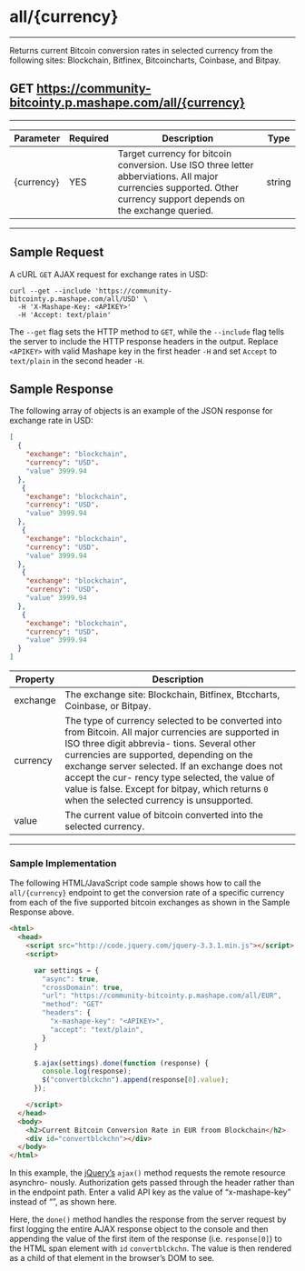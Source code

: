 
# all/{currency}
---
Returns current Bitcoin conversion rates in selected currency from the following sites: Blockchain, Bitfinex, Bitcoincharts, Coinbase, and Bitpay.


## GET https://community-bitcointy.p.mashape.com/all/{currency}

---
   

|  Parameter | Required | Description | Type |  
|------------|----------|-------------|------|
| {currency}  | YES  |  Target currency for bitcoin conversion. Use ISO three letter abberviations. All major currencies supported. Other currency support depends on the exchange queried. | string

---

## Sample Request

A cURL `GET` AJAX request for exchange rates in USD:


```
curl --get --include 'https://community-bitcointy.p.mashape.com/all/USD' \
  -H 'X-Mashape-Key: <APIKEY>'
  -H 'Accept: text/plain'
```

The `--get` flag sets the HTTP method to `GET`, while the `--include` flag tells the server to include the HTTP response headers in the output. Replace `<APIKEY>` with valid Mashape key in the first header `-H` and set `Accept` to `text/plain` in the second header `-H`.
    
## Sample Response

The following array of objects is an example of the JSON response for exchange rate in USD:

```json
[
  {
    "exchange": "blockchain",
    "currency": "USD".
    "value" 3999.94
  },
   {
    "exchange": "blockchain",
    "currency": "USD".
    "value" 3999.94
  },
   {
    "exchange": "blockchain",
    "currency": "USD".
    "value" 3999.94
  },
   {
    "exchange": "blockchain",
    "currency": "USD".
    "value" 3999.94
  },
   {
    "exchange": "blockchain",
    "currency": "USD".
    "value" 3999.94
  }
]
```


|  Property | Description  |  
|-----------|--------------|
| exchange  |  The exchange site: Blockchain, Bitfinex, Btccharts, Coinbase, or Bitpay. | 
| currency  |  The type of currency selected to be converted into from Bitcoin. All major currencies are supported in ISO three digit abbrevia- tions. Several other currencies are supported, depending on the exchange server selected. If an exchange does not accept the cur- rency type selected, the value of value is false. Except for bitpay, which returns `0` when the selected currency is unsupported. |
| value  |  The current value of bitcoin converted into the selected currency. |  

---  
### Sample Implementation

The following HTML/JavaScript code sample shows how to call the `all/{currency}` endpoint to get the conversion rate of a specific currency from each of the five supported bitcoin exchanges as shown in the Sample Response above.

```html
<html>
  <head>
    <script src="http://code.jquery.com/jquery-3.3.1.min.js"></script>
    <script>

      var settings = {
        "async": true,
        "crossDomain": true,
        "url": "https://community-bitcointy.p.mashape.com/all/EUR",
        "method": "GET"
        "headers": {
          "x-mashape-key": "<APIKEY>",
          "accept": "text/plain",
        }
      }

      $.ajax(settings).done(function (response) {
        console.log(response);
        $("convertblckchn").append(response[0].value);
      });

    </script>
  </head>
  <body>
    <h2>Current Bitcoin Conversion Rate in EUR froom Blockchain</h2>
    <div id="convertblckchn"></div>
  </body>
</html>
```

In this example, the [jQuery’s](https://jquery.com/) `ajax()` method requests the remote resource asynchro- nously. Authorization gets passed through the header rather than in the endpoint path. Enter a valid API key as the value of “x-mashape-key” instead of “<APIKEY>”, as shown here.

Here, the `done()` method handles the response from the server request by first logging the entire AJAX response object to the console and then appending the value of the first item of the response (i.e. `response[0]`) to the HTML span element with `id` `convertblckchn`. The value is then rendered as a child of that element in the browser’s DOM to see.
